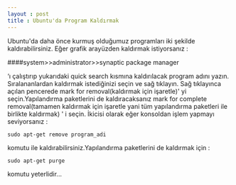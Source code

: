 ```yaml
---
layout : post
title : Ubuntu'da Program Kaldırmak
---
```

Ubuntu'da daha önce kurmuş olduğumuz programları  iki şekilde kaldırabilirsiniz.
Eğer grafik arayüzden kaldırmak istiyorsanız :

####system>>administrator>>synaptic package manager

‘ı çalıştırıp yukarıdaki quick search kısmına kaldırılacak program adını yazın.
Sıralananlardan kaldırmak istediğinizi seçin ve sağ tıklayın. Sağ tıklayınca
açılan pencerede mark for removal(kaldırmak için işaretle)' yi seçin.Yapılandırma
paketlerini de  kaldıracaksanız mark for complete removal(tamamen kaldırmak için
işaretle yani tüm yapılandırma paketleri ile birlikte kaldırmak) ' i seçin.
İkicisi olarak eğer konsoldan işlem yapmayı seviyorsanız : 

    sudo apt-get remove program_adi

komutu ile kaldırabilirsiniz.Yapılandırma paketlerini de kaldırmak için :

    sudo apt-get purge

komutu yeterlidir...

